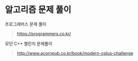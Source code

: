 # 알고리즘 문제 풀이
프로그래머스 문제 풀이
> https://programmers.co.kr/

모던 C++ 챌린지 문제풀이
> http://www.acornpub.co.kr/book/modern-cplus-challenge

